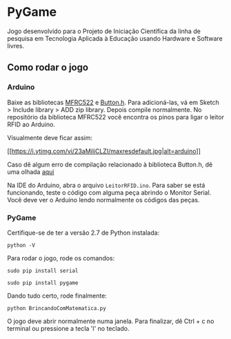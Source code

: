 # PyGame

Jogo desenvolvido para o Projeto de Iniciação Científica da linha de pesquisa em Tecnologia Aplicada à Educação usando Hardware e Software livres.

## Como rodar o jogo

### Arduino

Baixe as bibliotecas [MFRC522](https://github.com/miguelbalboa/rfid) e [Button.h](https://playground.arduino.cc/Code/Button). Para adicioná-las, vá em Sketch > Include library > ADD zip library. Depois compile normalmente. No repositório da biblioteca MFRC522 você encontra os pinos para ligar o leitor RFID ao Arduino.

Visualmente deve ficar assim:

[[https://i.ytimg.com/vi/23aMjljCLZI/maxresdefault.jpg|alt=arduino]]

Caso dê algum erro de compilação relacionado à biblioteca Button.h, dê uma olhada [aqui](http://labdegaragem.com/forum/topics/wprogram-h)

Na IDE do Arduino, abra o arquivo `LeitorRFID.ino`. Para saber se está funcionando, teste o código com alguma peça abrindo o Monitor Serial. Você deve ver o Arduino lendo normalmente os códigos das peças.


### PyGame

Certifique-se de ter a versão 2.7 de Python instalada:

`python -V `

Para rodar o jogo, rode os comandos:

`sudo pip install serial`

`sudo pip install pygame`


Dando tudo certo, rode finalmente:

`python BrincandoComMatematica.py` 

O jogo deve abrir normalmente numa janela. Para finalizar, dê Ctrl + c no terminal ou pressione a tecla 'l' no teclado.